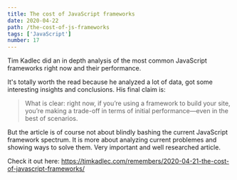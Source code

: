 ```yaml
---
title: The cost of JavaScript frameworks
date: 2020-04-22
path: /the-cost-of-js-frameworks
tags: ['JavaScript']
number: 17
---
```


Tim Kadlec did an in depth analysis of the most common JavaScript frameworks
right now and their performance.

It&apos;s totally worth the read because he analyzed a lot of data, got some
interesting insights and conclusions. His final claim is:

> What is clear: right now, if you’re using a framework to build your site,
> you’re making a trade-off in terms of initial performance—even in the best of
> scenarios.

But the article is of course not about blindly bashing the current JavaScript
framework spectrum. It is more about analyzing current problemes and showing
ways to solve them. Very important and well researched article.

Check it out here:
https://timkadlec.com/remembers/2020-04-21-the-cost-of-javascript-frameworks/

